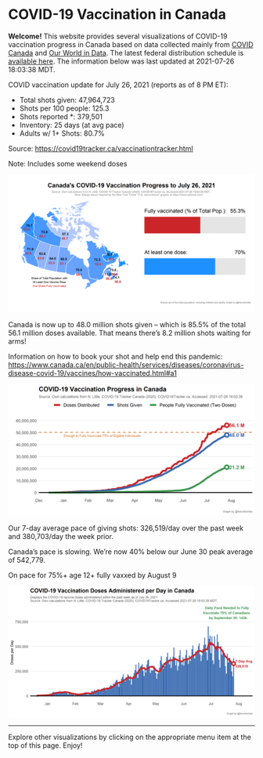 COVID-19 Vaccination in Canada
==============================

**Welcome!** This website provides several visualizations of COVID-19
vaccination progress in Canada based on data collected mainly from
[COVID Canada](https://covid19tracker.ca/vaccinationtracker.html) and
[Our World in Data](https://ourworldindata.org/covid-vaccinations). The
latest federal distribution schedule is [available
here](https://www.canada.ca/en/public-health/services/diseases/2019-novel-coronavirus-infection/prevention-risks/covid-19-vaccine-treatment/vaccine-rollout.html).
The information below was last updated at 2021-07-26 18:03:38 MDT.

COVID vaccination update for July 26, 2021 (reports as of 8 PM ET):

-   Total shots given: 47,964,723
-   Shots per 100 people: 125.3
-   Shots reported \*: 379,501
-   Inventory: 25 days (at avg pace)
-   Adults w/ 1+ Shots: 80.7%

Source:
<a href="https://covid19tracker.ca/vaccinationtracker.html" class="uri">https://covid19tracker.ca/vaccinationtracker.html</a>

Note: Includes some weekend doses

![](Plots/plot_main.png)

Canada is now up to 48.0 million shots given – which is 85.5% of the
total 56.1 million doses available. That means there’s 8.2 million shots
waiting for arms!

Information on how to book your shot and help end this pandemic:
<a href="https://www.canada.ca/en/public-health/services/diseases/coronavirus-disease-covid-19/vaccines/how-vaccinated.html#a1" class="uri">https://www.canada.ca/en/public-health/services/diseases/coronavirus-disease-covid-19/vaccines/how-vaccinated.html#a1</a>

![](Plots/plot_total.png)

Our 7-day average pace of giving shots: 326,519/day over the past week
and 380,703/day the week prior.

Canada’s pace is slowing. We’re now 40% below our June 30 peak average
of 542,779.

On pace for 75%+ age 12+ fully vaxxed by August 9

![](Plots/pace_national.png)

------------------------------------------------------------------------

Explore other visualizations by clicking on the appropriate menu item at
the top of this page. Enjoy!
